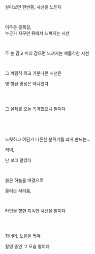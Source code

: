 <br>

살다보면 한번쯤, 시선을 느낀다

<br>

어두운 골목길,
<br>
누군가 자꾸만 뒤에서 느껴지는 시선

<br>

두 눈 감고 머리 감으면 느껴지는 께름칙한 시선

<br>

그 꺼림칙 하고 기분나쁜 시선은

영 헛된 망상은 아니었다

<br><br>

그 실체를 오늘 목격했으니 말이다

<br>
<br><br>

느릿하고 어딘가 나른한 분위기를 띄게 만드는...

저녁,

난 보고 말았다

<br>

붉은 하늘을 배경으로

울리는 셔터음,

<br>

타인을 향한 지독한 시선을 말이다

<br>
<br>

창너머, 노을을 쬐며

촬영 중인 그 모습 말이다

<br>
<br>

